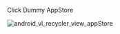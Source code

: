 Click Dummy AppStore

![android_vl_recycler_view_appStore](https://github.com/michaelSyntax/android_vl_recycler_view_04_appstore/assets/156688889/97abd4d2-b6b1-4fb9-9382-f8a2674393c5)

